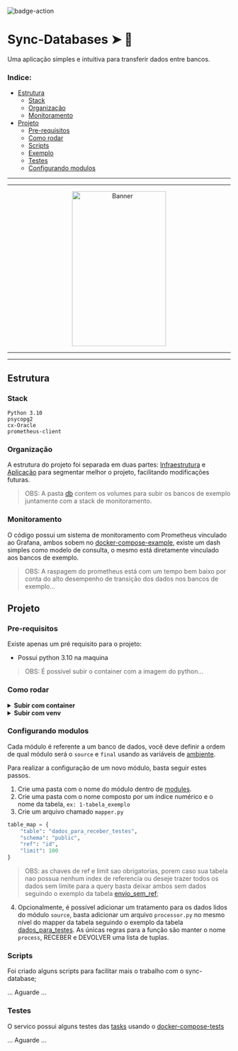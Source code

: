 ![badge-action](https://github.com/CriticalNoob02/sync-database/actions/workflows/continuous_deployment.yaml/badge.svg)

# Sync-Databases ➤ 🐍 

Uma aplicação simples e intuitiva para transferir dados entre bancos.

### Indice:

* [Estrutura](#estrutura)
    * [Stack](#stack)
    * [Organização](#organização)
    * [Monitoramento](#monitoramento)
* [Projeto](#projeto)
    * [Pre-requisitos](#pré-requisitos)
    * [Como rodar](#como-rodar)
    * [Scripts](#scripts)
    * [Exemplo](#exemplo)
    * [Testes](#testes)
    * [Configurando modulos](#configurando-modulos)

---
---

<p align="center">
  <a href="https://github.com/radarsaude/api-ia">
    <img src="https://4kwallpapers.com/images/walls/thumbs_3t/15294.png" width="65%" height="350" alt="Banner">
  </a>
<p/>

---
---

## Estrutura

### Stack
```
Python 3.10
psycopg2
cx-Oracle
prometheus-client
```


### Organização
A estrutura do projeto foi separada em duas partes: [Infraestrutura](./infra/) e [Aplicação](./app/) para segmentar melhor o projeto, facilitando modificações futuras.

> OBS: A pasta [db](./infra/db) contem os volumes para subir os bancos de exemplo juntamente com a stack de monitoramento.


### Monitoramento 
O código possui um sistema de monitoramento com Prometheus vinculado ao Grafana, ambos sobem no [docker-compose-example](./infra/dockerfiles/docker-compose-example.yaml), existe um dash simples como modelo de consulta, o mesmo está diretamente vinculado aos bancos de exemplo.

> OBS: A raspagem do prometheus está com um tempo bem baixo por conta do alto desempenho de transição dos dados nos bancos de exemplo...


## Projeto

### Pre-requisitos
Existe apenas um pré requisito para o projeto:

- Possui python 3.10 na maquina

> OBS: É possivel subir o container com a imagem do python...


### Como rodar

<details>
<summary><b>Subir com container</b></summary>

- Para subir o compose de exemplo basta digitar no terminal `make compose-example`
- Aguarde pacificamente...

> OBS: Caso deseje criar um proprio compose basta criar no mesmo diretorio e mudar o nome do arquivo no [makefile](./makefile)

</details>

<details>
<summary><b>Subir com venv</b></summary>

- Crie uma venv usando o comando `make create-venv`;
- Entre na venv usando o comando `source .venv/bin/activate`;
- Instale as dependencias usando o comando `make install`;
- Copie o arquivo [.env.example](./infra/envs/.env.example) e remova o `.example`;
- Preencha suas variáveis de ambiente;
- Rode aplicação usando o comando `make run`;

</details>


### Configurando modulos
Cada módulo é referente a um banco de dados, você deve definir a ordem de qual módulo será o `source` e `final` usando as variáveis de [ambiente](./infra/envs/.env.example#L4).

Para realizar a configuração de um novo módulo, basta seguir estes passos.

1. Crie uma pasta com o nome do módulo dentro de [modules](./app/modules/).
2. Crie uma pasta com o nome composto por um índice numérico e o nome da tabela, `ex: 1-tabela_exemplo`
3. Crie um arquivo chamado `mapper.py`
```python
table_map = {
    "table": "dados_para_receber_testes",
    "schema": "public",
    "ref": "id",
    "limit": 100
}
```
> OBS: as chaves de ref e limit sao obrigatorias, porem caso sua tabela nao possua nenhum index de referencia ou deseje trazer todos os dados sem limite para a query basta deixar ambos sem dados seguindo o exemplo da tabela [envio_sem_ref](./app/modules/source_example/tables/2-envio_sem_ref/mapper.py);  

4. Opcionalmente, é possível adicionar um tratamento para os dados lidos do módulo `source`, basta adicionar um arquivo `processor.py` no mesmo nível do mapper da tabela seguindo o exemplo da tabela [dados_para_testes](./app/modules/source_example/tables/1-dados_para_testes/process.py). As únicas regras para a função são manter o nome `process`, RECEBER e DEVOLVER uma lista de tuplas.


### Scripts
Foi criado alguns scripts para facilitar mais o trabalho com o sync-database;

... Aguarde ...


### Testes
O servico possui alguns testes das [tasks](./app/core/tasks/__init__.py) usando o [docker-compose-tests](./infra/dockerfiles/docker-compose-tests.yaml)

... Aguarde ...
